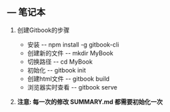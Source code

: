 ##  — 笔记本
1. 创建Gitbook的步骤  
    - 安装  --  npm install -g gitbook-cli
    - 创建新的文件  -- mkdir MyBook
    - 切换路径  --  cd MyBook
    - 初始化  -- gitbook init
    - 创建html文件  --  gitbook build
    - 浏览器实时查看  --  gitbook serve
    
2. <strong color='red'>注意: 每一次的修改 SUMMARY.md 都需要初始化一次</strong>


